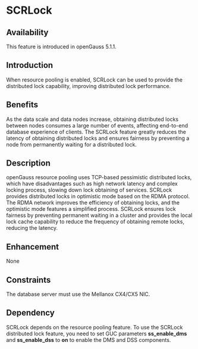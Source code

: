 # SCRLock<a name="EN-US_TOPIC_0000001721808553"></a>

## Availability<a name="section14611198203513"></a>

This feature is introduced in openGauss 5.1.1.

## Introduction<a name="section1044295211352"></a>

When resource pooling is enabled, SCRLock can be used to provide the distributed lock capability, improving distributed lock performance.

## Benefits<a name="section38042903613"></a>

As the data scale and data nodes increase, obtaining distributed locks between nodes consumes a large number of events, affecting end-to-end database experience of clients. The SCRLock feature greatly reduces the latency of obtaining distributed locks and ensures fairness by preventing a node from permanently waiting for a distributed lock.

## Description<a name="section595563813616"></a>

openGauss resource pooling uses TCP-based pessimistic distributed locks, which have disadvantages such as high network latency and complex locking process, slowing down lock obtaining of services. SCRLock provides distributed locks in optimistic mode based on the RDMA protocol. The RDMA network improves the efficiency of obtaining locks, and the optimistic mode features a simplified process. SCRLock ensures lock fairness by preventing permanent waiting in a cluster and provides the local lock cache capability to reduce the frequency of obtaining remote locks, reducing the latency.

## Enhancement<a name="section190946203720"></a>

None

## Constraints<a name="section011116254373"></a>

The database server must use the Mellanox CX4/CX5 NIC.

## Dependency<a name="section12798194673710"></a>

SCRLock depends on the resource pooling feature. To use the SCRLock distributed lock feature, you need to set GUC parameters  **ss\_enable\_dms**  and  **ss\_enable\_dss**  to  **on**  to enable the DMS and DSS components.

